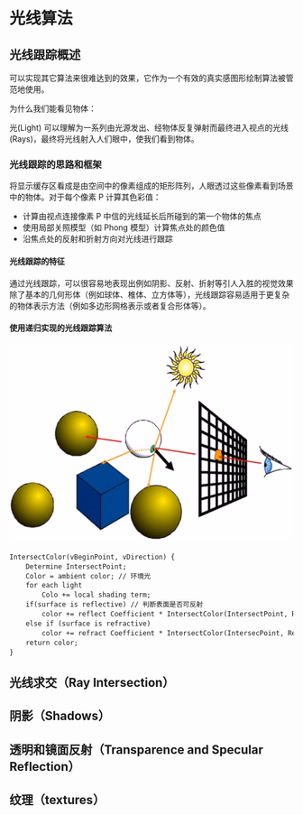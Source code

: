 # 光线算法

## 光线跟踪概述

可以实现其它算法来很难达到的效果，它作为一个有效的真实感图形绘制算法被管范地使用。

为什么我们能看见物体：

光(Light) 可以理解为一系列由光源发出、经物体反复弹射而最终进入视点的光线(Rays)，最终将光线射入人们眼中，使我们看到物体。

### 光线跟踪的思路和框架

将显示缓存区看成是由空间中的像素组成的矩形阵列，人眼透过这些像素看到场景中的物体。对于每个像素 P 计算其色彩值：

- 计算由视点连接像素 P 中信的光线延长后所碰到的第一个物体的焦点
- 使用局部关照模型（如 Phong 模型）计算焦点处的颜色值
- 沿焦点处的反射和折射方向对光线进行跟踪

#### 光线跟踪的特征

通过光线跟踪，可以很容易地表现出例如阴影、反射、折射等引人入胜的视觉效果
除了基本的几何形体（例如球体、椎体、立方体等），光线跟踪容易适用于更复杂的物体表示方法（例如多边形网格表示或者复合形体等）。

#### 使用递归实现的光线跟踪算法

![使用递归实现的光线跟踪算法](../../assets/使用递归实现的光线跟踪算法.png)

```txt
IntersectColor(vBeginPoint, vDirection) {
    Determine IntersectPoint; 
    Color = ambient color; // 环境光
    for each light 
        Colo += local shading term;
    if(surface is reflective) // 判断表面是否可反射
        color += reflect Coefficient * IntersectColor(IntersectPoint, Reflect Ray); // 加上反射系数 * .... 
    else if (surface is refractive) 
        color += refract Coefficient * IntersectColor(IntersecPoint, Refract Ray); // 折射系数 * ....
    return color;
}
```

## 光线求交（Ray Intersection）

## 阴影（Shadows）

## 透明和镜面反射（Transparence and Specular Reflection）

## 纹理（textures）
